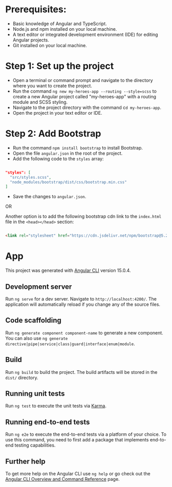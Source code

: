 
# Prerequisites:

- Basic knowledge of Angular and TypeScript.
- Node.js and npm installed on your local machine.
- A text editor or integrated development environment (IDE) for editing Angular projects.
- Git installed on your local machine.


# Step 1: Set up the project

- Open a terminal or command prompt and navigate to the directory where you want to create the project.
- Run the command `ng new my-heroes-app --routing --style=scss` to create a new Angular project called "my-heroes-app" with a routing module and SCSS styling.
- Navigate to the project directory with the command c`d my-heroes-app`.
- Open the project in your text editor or IDE.

# Step 2: Add Bootstrap

- Run the command `npm install bootstrap` to install Bootstrap.
- Open the file `angular.json` in the root of the project.
- Add the following code to the `styles` array:

```json

"styles": [
  "src/styles.scss",
  "node_modules/bootstrap/dist/css/bootstrap.min.css"
]

```

- Save the changes to `angular.json`.

OR 

Another option is to add the following  bootstrap cdn link to the `index.html` file in the `<head></head>` section:

```html

<link rel="stylesheet" href="https://cdn.jsdelivr.net/npm/bootstrap@5.2.3/dist/css/bootstrap.min.css" integrity="sha384-rbsA2VBKQhggwzxH7pPCaAqO46MgnOM80zW1RWuH61DGLwZJEdK2Kadq2F9CUG65" crossorigin="anonymous">
```

<!-- # Step 3: Create components

- Run the command `ng generate component heroes` to generate a new component called `"heroes"`.
- Repeat step 1 to create another component called `"villains"`.
- Open the `"app.component.html"` file and replace the existing code with the following:

```html

<nav class="navbar navbar-expand-lg navbar-light bg-light">
  <a class="navbar-brand" routerLink="/">Heroes and Villains</a>
  <div class="collapse navbar-collapse" id="navbarNav">
    <ul class="navbar-nav">
      <li class="nav-item">
        <a class="nav-link" routerLink="/heroes">Heroes</a>
      </li>
      <li class="nav-item">
        <a class="nav-link" routerLink="/villains">Villains</a>
      </li>
    </ul>
  </div>
</nav>
<router-outlet></router-outlet>


```

- Open the "app-routing.module.ts" file and replace the existing code with the following:


```typescript

import { NgModule } from '@angular/core';
import { Routes, RouterModule } from '@angular/router';
import { HeroesComponent } from './heroes/heroes.component';
import { VillainsComponent } from './villains/villains.component';

const routes: Routes = [
  { path: 'heroes', component: HeroesComponent },
  { path: 'villains', component: VillainsComponent },
  { path: '', redirectTo: '/heroes', pathMatch: 'full' },
];

@NgModule({
  imports: [RouterModule.forRoot(routes)],
  exports: [RouterModule]
})
export class AppRoutingModule { }

```

- Open the "heroes.component.html" file and add the following code:


```html

<div class="container">
  <h1>Heroes</h1>
</div>


```

- Open the "villains.component.html" file and add the following code:

```html

<div class="container">
  <h1>Villains</h1>
</div>

```

# Step 4: Test the app

- Run the command ng serve to start the development server.
- Open a web browser and navigate to `"http://localhost:4200"`.
- Verify that the app is running and that you can navigate between the "Heroes" and "Villains" pages in the navbar.


# Step 5: Final touches

- Add error handling to your app. If the user enters -->


# App

This project was generated with [Angular CLI](https://github.com/angular/angular-cli) version 15.0.4.

## Development server

Run `ng serve` for a dev server. Navigate to `http://localhost:4200/`. The application will automatically reload if you change any of the source files.

## Code scaffolding

Run `ng generate component component-name` to generate a new component. You can also use `ng generate directive|pipe|service|class|guard|interface|enum|module`.

## Build

Run `ng build` to build the project. The build artifacts will be stored in the `dist/` directory.

## Running unit tests

Run `ng test` to execute the unit tests via [Karma](https://karma-runner.github.io).

## Running end-to-end tests

Run `ng e2e` to execute the end-to-end tests via a platform of your choice. To use this command, you need to first add a package that implements end-to-end testing capabilities.

## Further help

To get more help on the Angular CLI use `ng help` or go check out the [Angular CLI Overview and Command Reference](https://angular.io/cli) page.
